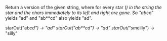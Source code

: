 Return a version of the given string, where for every star (*) in the string the star and the chars immediately to its left and right are gone. So "ab*cd" yields "ad" and "ab**cd" also yields "ad".

starOut("ab*cd") → "ad"
starOut("ab**cd") → "ad"
starOut("sm*eilly") → "silly"